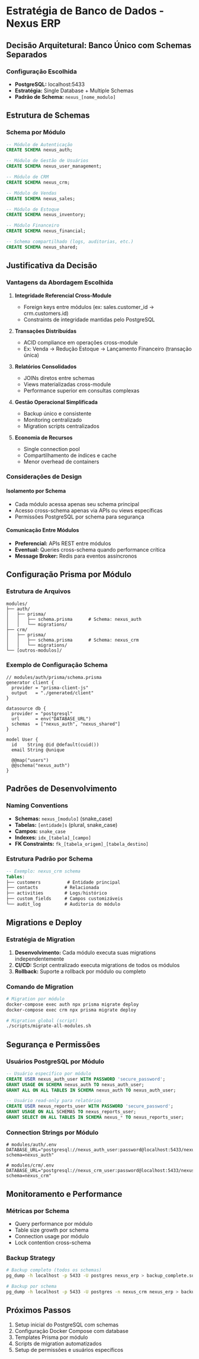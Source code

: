 # Estratégia de Banco de Dados - Nexus ERP

## Decisão Arquitetural: Banco Único com Schemas Separados

### Configuração Escolhida
- **PostgreSQL:** localhost:5433
- **Estratégia:** Single Database + Multiple Schemas
- **Padrão de Schema:** `nexus_[nome_modulo]`

## Estrutura de Schemas

### Schema por Módulo
```sql
-- Módulo de Autenticação
CREATE SCHEMA nexus_auth;

-- Módulo de Gestão de Usuários  
CREATE SCHEMA nexus_user_management;

-- Módulo de CRM
CREATE SCHEMA nexus_crm;

-- Módulo de Vendas
CREATE SCHEMA nexus_sales;

-- Módulo de Estoque
CREATE SCHEMA nexus_inventory;

-- Módulo Financeiro
CREATE SCHEMA nexus_financial;

-- Schema compartilhado (logs, auditorias, etc.)
CREATE SCHEMA nexus_shared;
```

## Justificativa da Decisão

### Vantagens da Abordagem Escolhida
1. **Integridade Referencial Cross-Module**
   - Foreign keys entre módulos (ex: sales.customer_id → crm.customers.id)
   - Constraints de integridade mantidas pelo PostgreSQL
   
2. **Transações Distribuídas**
   - ACID compliance em operações cross-module
   - Ex: Venda → Redução Estoque → Lançamento Financeiro (transação única)
   
3. **Relatórios Consolidados**
   - JOINs diretos entre schemas
   - Views materializadas cross-module
   - Performance superior em consultas complexas
   
4. **Gestão Operacional Simplificada**
   - Backup único e consistente
   - Monitoring centralizado
   - Migration scripts centralizados
   
5. **Economia de Recursos**
   - Single connection pool
   - Compartilhamento de índices e cache
   - Menor overhead de containers

### Considerações de Design

#### Isolamento por Schema
- Cada módulo acessa apenas seu schema principal
- Acesso cross-schema apenas via APIs ou views específicas
- Permissões PostgreSQL por schema para segurança

#### Comunicação Entre Módulos
- **Preferencial:** APIs REST entre módulos
- **Eventual:** Queries cross-schema quando performance crítica
- **Message Broker:** Redis para eventos assíncronos

## Configuração Prisma por Módulo

### Estrutura de Arquivos
```
modules/
├── auth/
│   ├── prisma/
│   │   ├── schema.prisma      # Schema: nexus_auth
│   │   └── migrations/
├── crm/
│   ├── prisma/
│   │   ├── schema.prisma      # Schema: nexus_crm  
│   │   └── migrations/
└── [outros-modulos]/
```

### Exemplo de Configuração Schema
```prisma
// modules/auth/prisma/schema.prisma
generator client {
  provider = "prisma-client-js"
  output   = "./generated/client"
}

datasource db {
  provider = "postgresql"
  url      = env("DATABASE_URL")
  schemas  = ["nexus_auth", "nexus_shared"]
}

model User {
  id    String @id @default(cuid())
  email String @unique
  
  @@map("users")
  @@schema("nexus_auth")
}
```

## Padrões de Desenvolvimento

### Naming Conventions
- **Schemas:** `nexus_[modulo]` (snake_case)
- **Tabelas:** `[entidade]s` (plural, snake_case) 
- **Campos:** `snake_case`
- **Indexes:** `idx_[tabela]_[campo]`
- **FK Constraints:** `fk_[tabela_origem]_[tabela_destino]`

### Estrutura Padrão por Schema
```sql
-- Exemplo: nexus_crm schema
Tables:
├── customers          # Entidade principal
├── contacts          # Relacionada
├── activities        # Logs/histórico
├── custom_fields     # Campos customizáveis
└── audit_log         # Auditoria do módulo
```

## Migrations e Deploy

### Estratégia de Migration
1. **Desenvolvimento:** Cada módulo executa suas migrations independentemente
2. **CI/CD:** Script centralizado executa migrations de todos os módulos
3. **Rollback:** Suporte a rollback por módulo ou completo

### Comando de Migration
```bash
# Migration por módulo
docker-compose exec auth npx prisma migrate deploy
docker-compose exec crm npx prisma migrate deploy

# Migration global (script)
./scripts/migrate-all-modules.sh
```

## Segurança e Permissões

### Usuários PostgreSQL por Módulo
```sql
-- Usuário específico por módulo
CREATE USER nexus_auth_user WITH PASSWORD 'secure_password';
GRANT USAGE ON SCHEMA nexus_auth TO nexus_auth_user;
GRANT ALL ON ALL TABLES IN SCHEMA nexus_auth TO nexus_auth_user;

-- Usuário read-only para relatórios
CREATE USER nexus_reports_user WITH PASSWORD 'secure_password';
GRANT USAGE ON ALL SCHEMAS TO nexus_reports_user;
GRANT SELECT ON ALL TABLES IN SCHEMA nexus_* TO nexus_reports_user;
```

### Connection Strings por Módulo
```env
# modules/auth/.env
DATABASE_URL="postgresql://nexus_auth_user:password@localhost:5433/nexus_erp?schema=nexus_auth"

# modules/crm/.env  
DATABASE_URL="postgresql://nexus_crm_user:password@localhost:5433/nexus_erp?schema=nexus_crm"
```

## Monitoramento e Performance

### Métricas por Schema
- Query performance por módulo
- Table size growth por schema
- Connection usage por módulo
- Lock contention cross-schema

### Backup Strategy
```bash
# Backup completo (todos os schemas)
pg_dump -h localhost -p 5433 -U postgres nexus_erp > backup_complete.sql

# Backup por schema
pg_dump -h localhost -p 5433 -U postgres -n nexus_crm nexus_erp > backup_crm.sql
```

## Próximos Passos
1. Setup inicial do PostgreSQL com schemas
2. Configuração Docker Compose com database
3. Templates Prisma por módulo
4. Scripts de migration automatizados
5. Setup de permissões e usuários específicos
